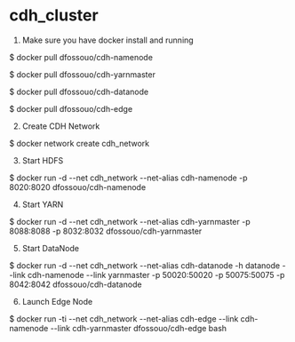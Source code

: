 # cdh_cluster

1. Make sure you have docker install and running

$ docker pull dfossouo/cdh-namenode

$ docker pull dfossouo/cdh-yarnmaster

$ docker pull dfossouo/cdh-datanode

$ docker pull dfossouo/cdh-edge

2. Create CDH Network

$ docker network create cdh_network

3. Start HDFS

$ docker run -d --net cdh_network --net-alias cdh-namenode -p 8020:8020 dfossouo/cdh-namenode

4. Start YARN

$ docker run -d --net cdh_network --net-alias cdh-yarnmaster -p 8088:8088 -p 8032:8032 dfossouo/cdh-yarnmaster

5. Start DataNode 

$ docker run -d --net cdh_network --net-alias cdh-datanode -h datanode --link cdh-namenode --link yarnmaster -p 50020:50020 -p 50075:50075 -p 8042:8042 dfossouo/cdh-datanode

6. Launch Edge Node 

$ docker run -ti --net cdh_network --net-alias cdh-edge --link cdh-namenode --link cdh-yarnmaster dfossouo/cdh-edge bash

